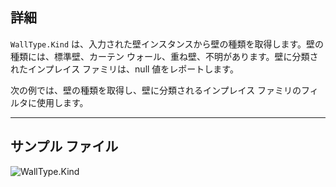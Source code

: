 ## 詳細
`WallType.Kind` は、入力された壁インスタンスから壁の種類を取得します。壁の種類には、標準壁、カーテン ウォール、重ね壁、不明があります。壁に分類されたインプレイス ファミリは、null 値をレポートします。

次の例では、壁の種類を取得し、壁に分類されるインプレイス ファミリのフィルタに使用します。
___
## サンプル ファイル

![WallType.Kind](./Revit.Elements.WallType.Kind_img.jpg)
